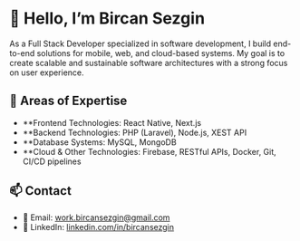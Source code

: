 # 👋 Hello, I’m Bircan Sezgin

As a Full Stack Developer specialized in software development, I build end-to-end solutions for mobile, web, and cloud-based systems. My goal is to create scalable and sustainable software architectures with a strong focus on user experience.

## 🚀 Areas of Expertise

- **Frontend Technologies: React Native, Next.js
- **Backend Technologies: PHP (Laravel), Node.js, XEST API 
- **Database Systems: MySQL, MongoDB
- **Cloud & Other Technologies: Firebase, RESTful APIs, Docker, Git, CI/CD pipelines

## 📫 Contact

- 📧 Email: [work.bircansezgin@gmail.com](mailto:work.bircansezgin@gmail.com)
- 💼 LinkedIn: [linkedin.com/in/bircansezgin](https://linkedin.com/in/bircansezgin)

